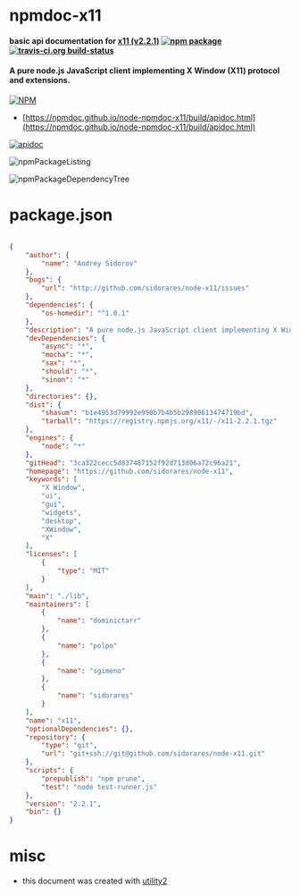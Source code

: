 # npmdoc-x11

#### basic api documentation for  [x11 (v2.2.1)](https://github.com/sidorares/node-x11)  [![npm package](https://img.shields.io/npm/v/npmdoc-x11.svg?style=flat-square)](https://www.npmjs.org/package/npmdoc-x11) [![travis-ci.org build-status](https://api.travis-ci.org/npmdoc/node-npmdoc-x11.svg)](https://travis-ci.org/npmdoc/node-npmdoc-x11)

#### A pure node.js JavaScript client implementing X Window (X11) protocol and extensions.

[![NPM](https://nodei.co/npm/x11.png?downloads=true&downloadRank=true&stars=true)](https://www.npmjs.com/package/x11)

- [https://npmdoc.github.io/node-npmdoc-x11/build/apidoc.html](https://npmdoc.github.io/node-npmdoc-x11/build/apidoc.html)

[![apidoc](https://npmdoc.github.io/node-npmdoc-x11/build/screenCapture.buildCi.browser.%252Ftmp%252Fbuild%252Fapidoc.html.png)](https://npmdoc.github.io/node-npmdoc-x11/build/apidoc.html)

![npmPackageListing](https://npmdoc.github.io/node-npmdoc-x11/build/screenCapture.npmPackageListing.svg)

![npmPackageDependencyTree](https://npmdoc.github.io/node-npmdoc-x11/build/screenCapture.npmPackageDependencyTree.svg)



# package.json

```json

{
    "author": {
        "name": "Andrey Sidorov"
    },
    "bugs": {
        "url": "http://github.com/sidorares/node-x11/issues"
    },
    "dependencies": {
        "os-homedir": "^1.0.1"
    },
    "description": "A pure node.js JavaScript client implementing X Window (X11) protocol and extensions.",
    "devDependencies": {
        "async": "*",
        "mocha": "*",
        "sax": "*",
        "should": "*",
        "sinon": "*"
    },
    "directories": {},
    "dist": {
        "shasum": "b1e4953d79992e990b7b4b5b29890613474719bd",
        "tarball": "https://registry.npmjs.org/x11/-/x11-2.2.1.tgz"
    },
    "engines": {
        "node": "*"
    },
    "gitHead": "3ca322cecc5d837487152f92d713d06a72c96a21",
    "homepage": "https://github.com/sidorares/node-x11",
    "keywords": [
        "X Window",
        "ui",
        "gui",
        "widgets",
        "desktop",
        "XWindow",
        "X"
    ],
    "licenses": [
        {
            "type": "MIT"
        }
    ],
    "main": "./lib",
    "maintainers": [
        {
            "name": "dominictarr"
        },
        {
            "name": "polpo"
        },
        {
            "name": "sgimeno"
        },
        {
            "name": "sidorares"
        }
    ],
    "name": "x11",
    "optionalDependencies": {},
    "repository": {
        "type": "git",
        "url": "git+ssh://git@github.com/sidorares/node-x11.git"
    },
    "scripts": {
        "prepublish": "npm prune",
        "test": "node test-runner.js"
    },
    "version": "2.2.1",
    "bin": {}
}
```



# misc
- this document was created with [utility2](https://github.com/kaizhu256/node-utility2)
